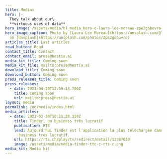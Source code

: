 ```yaml
---
title: Medias
hero: |-
  They talk about our\
  **virtuous uses of data**
hero_image: /assets/media/hl_media_hero-c-laura-lee-moreau-zpe2gobovro-unsplash-c.jpeg
hero_image_caption: Photo by [Laura Lee Moreau](https://unsplash.com/@laura_lee)
  on [Unsplash](https://unsplash.com/photos/ZpE2gobovro)
articles_title: Last articles
read_button: Read
contact_title: Contact
contact_email: press@hestia.ai
media_kit_title: Coming soon
media_kit_file: mailto:press@hestia.ai
download_title: Coming soon
download_button: Coming soon
press_releases_title: Coming soon
press_releases:
  - date: 2021-04-20T12:59:14.786Z
    title: Coming soon
    url: mailto:press@hestia.ai
layout: media
permalink: /en/media/index.html
media_articles:
  - date: 2021-03-30T10:21:28.350Z
    title: Tinder, un business très lucratif
    publication: RTS
    lead: Aujourd'hui Tinder est l'application la plus téléchargée dans le monde, un
      business très lucratif.
    url: https://rts.ch/play/tv/redirect/detail/12087030
    image: /assets/media/media-tinder-ttc-c-rts-c.png
media_kit: Media kit
---
```

